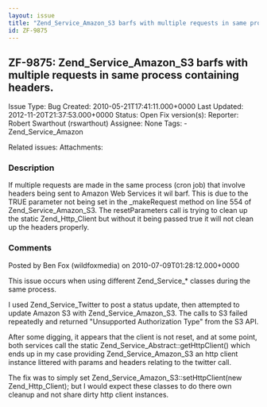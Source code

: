 ```yaml
---
layout: issue
title: "Zend_Service_Amazon_S3 barfs with multiple requests in same process containing headers."
id: ZF-9875
---
```


ZF-9875: Zend\_Service\_Amazon\_S3 barfs with multiple requests in same process containing headers.
---------------------------------------------------------------------------------------------------

 Issue Type: Bug Created: 2010-05-21T17:41:11.000+0000 Last Updated: 2012-11-20T21:37:53.000+0000 Status: Open Fix version(s): 
 Reporter:  Robert Swarthout (rswarthout)  Assignee:  None  Tags: - Zend\_Service\_Amazon
 
 Related issues: 
 Attachments: 
### Description

If multiple requests are made in the same process (cron job) that involve headers being sent to Amazon Web Services it wil barf. This is due to the TRUE parameter not being set in the \_makeRequest method on line 554 of Zend\_Service\_Amazon\_S3. The resetParameters call is trying to clean up the static Zend\_Http\_Client but without it being passed true it will not clean up the headers properly.

 

 

### Comments

Posted by Ben Fox (wildfoxmedia) on 2010-07-09T01:28:12.000+0000

This issue occurs when using different Zend\_Service\_\* classes during the same process.

I used Zend\_Service\_Twitter to post a status update, then attempted to update Amazon S3 with Zend\_Service\_Amazon\_S3. The calls to S3 failed repeatedly and returned "Unsupported Authorization Type" from the S3 API.

After some digging, it appears that the client is not reset, and at some point, both services call the static Zend\_Service\_Abstract::getHttpClient() which ends up in my case providing Zend\_Service\_Amazon\_S3 an http client instance littered with params and headers relating to the twitter call.

The fix was to simply set Zend\_Service\_Amazon\_S3::setHttpClient(new Zend\_Http\_Client); but I would expect these classes to do there own cleanup and not share dirty http client instances.

 

 